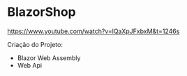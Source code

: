# BlazorShop

https://www.youtube.com/watch?v=lQaXpJFxbxM&t=1246s

Criação do Projeto:
- Blazor Web Assembly
- Web Api
